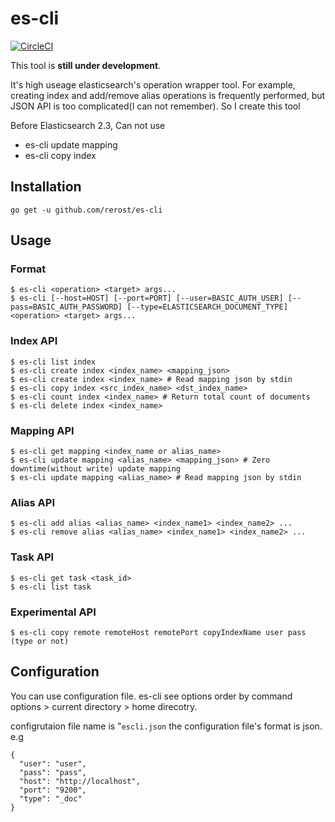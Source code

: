 # es-cli
[![CircleCI](https://circleci.com/gh/rerost/es-cli/tree/master.svg?style=svg&circle-token=df496b759fd684d97bf6f94c9251763960fcc049)](https://circleci.com/gh/rerost/es-cli/tree/master)

This tool is **still under development**.

It's high useage elasticsearch's operation wrapper tool.
For example, creating index and add/remove alias operations is frequently performed, but JSON API is too complicated(I can not remember).
So I create this tool

Before Elasticsearch 2.3, Can not use
- es-cli update mapping
- es-cli copy index

## Installation
`go get -u github.com/rerost/es-cli`

## Usage
### Format
```
$ es-cli <operation> <target> args...
$ es-cli [--host=HOST] [--port=PORT] [--user=BASIC_AUTH_USER] [--pass=BASIC_AUTH_PASSWORD] [--type=ELASTICSEARCH_DOCUMENT_TYPE] <operation> <target> args...
```

### Index API
```
$ es-cli list index
$ es-cli create index <index_name> <mapping_json>
$ es-cli create index <index_name> # Read mapping json by stdin
$ es-cli copy index <src_index_name> <dst_index_name>
$ es-cli count index <index_name> # Return total count of documents
$ es-cli delete index <index_name>
```

### Mapping API
```
$ es-cli get mapping <index_name or alias_name>
$ es-cli update mapping <alias_name> <mapping_json> # Zero downtime(without write) update mapping
$ es-cli update mapping <alias_name> # Read mapping json by stdin
```

### Alias API
```
$ es-cli add alias <alias_name> <index_name1> <index_name2> ...
$ es-cli remove alias <alias_name> <index_name1> <index_name2> ...
```

### Task API
```
$ es-cli get task <task_id>
$ es-cli list task
```

### Experimental API
```
$ es-cli copy remote remoteHost remotePort copyIndexName user pass (type or not)
```

## Configuration
You can use configuration file.
es-cli see options order by command options > current directory > home direcotry.

configrutaion file name is "`escli.json`
the configuration file's format is json.
e.g
```
{
  "user": "user", 
  "pass": "pass",
  "host": "http://localhost",
  "port": "9200",
  "type": "_doc"
}
```
